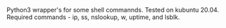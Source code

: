 Python3 wrapper's for some shell commannds. Tested on kubuntu 20.04.
Required commands - ip, ss, nslookup, w, uptime, and lsblk.
